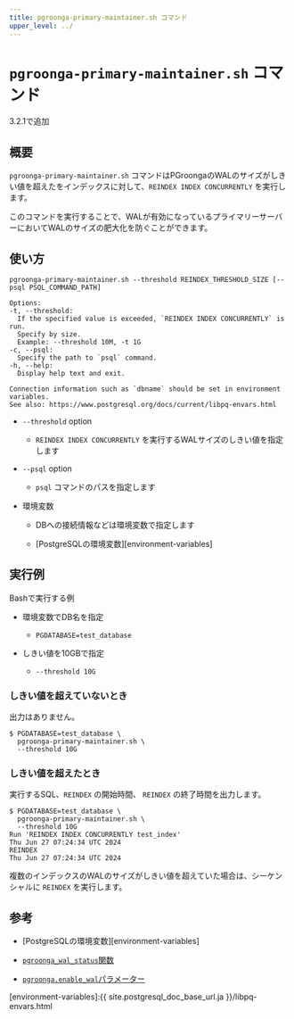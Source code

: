```yaml
---
title: pgroonga-primary-maintainer.sh コマンド
upper_level: ../
---
```


# `pgroonga-primary-maintainer.sh` コマンド

3.2.1で追加

## 概要

`pgroonga-primary-maintainer.sh` コマンドはPGroongaのWALのサイズがしきい値を超えたをインデックスに対して、`REINDEX INDEX CONCURRENTLY` を実行します。

このコマンドを実行することで、WALが有効になっているプライマリーサーバーにおいてWALのサイズの肥大化を防ぐことができます。

## 使い方

```
pgroonga-primary-maintainer.sh --threshold REINDEX_THRESHOLD_SIZE [--psql PSQL_COMMAND_PATH]

Options:
-t, --threshold:
  If the specified value is exceeded, `REINDEX INDEX CONCURRENTLY` is run.
  Specify by size.
  Example: --threshold 10M, -t 1G
-c, --psql:
  Specify the path to `psql` command.
-h, --help:
  Display help text and exit.

Connection information such as `dbname` should be set in environment variables.
See also: https://www.postgresql.org/docs/current/libpq-envars.html
```

* `--threshold` option

  * `REINDEX INDEX CONCURRENTLY` を実行するWALサイズのしきい値を指定します

* `--psql` option

  * `psql` コマンドのパスを指定します

* 環境変数

  * DBへの接続情報などは環境変数で指定します

  * [PostgreSQLの環境変数][environment-variables]

## 実行例

Bashで実行する例

* 環境変数でDB名を指定

  * `PGDATABASE=test_database`

* しきい値を10GBで指定

  * `--threshold 10G`

### しきい値を超えていないとき

出力はありません。

```console
$ PGDATABASE=test_database \
  pgroonga-primary-maintainer.sh \
  --threshold 10G
```

### しきい値を超えたとき

実行するSQL、`REINDEX` の開始時間、 `REINDEX` の終了時間を出力します。

```console
$ PGDATABASE=test_database \
  pgroonga-primary-maintainer.sh \
  --threshold 10G
Run 'REINDEX INDEX CONCURRENTLY test_index'
Thu Jun 27 07:24:34 UTC 2024
REINDEX
Thu Jun 27 07:24:34 UTC 2024
```

複数のインデックスのWALのサイズがしきい値を超えていた場合は、シーケンシャルに `REINDEX` を実行します。

## 参考

  * [PostgreSQLの環境変数][environment-variables]

  * [`pgroonga_wal_status`関数][wal-status]

  * [`pgroonga.enable_wal`パラメーター][enable-wal]

[environment-variables]:{{ site.postgresql_doc_base_url.ja }}/libpq-envars.html

[enable-wal]:../parameters/enable-wal.html

[wal-status]:pgroonga-wal-status.html
